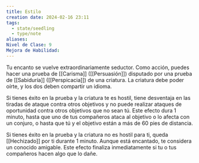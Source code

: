 ```yaml
---
title: Estilo
creation date: 2024-02-16 23:11
tags:
  - state/seedling
  - type/note
aliases: 
Nivel de Clase: 9
Mejora de Habilidad:
---
```

Tu encanto se vuelve extraordinariamente seductor. Como acción, puedes hacer una prueba de
[[Carisma]] ([[Persuasión]]) disputado por una prueba de [[Sabiduría]] ([[Perspicacia]]) de una criatura. La
criatura debe poder oírte, y los dos deben compartir un idioma.

Si tienes éxito en la prueba y la criatura te es hostil, tiene desventaja en las tiradas de ataque contra otros objetivos y no puede realizar ataques de oportunidad contra otros objetivos que no sean tú. Este efecto dura 1 minuto, hasta que uno de tus compañeros ataca al objetivo o lo afecta con un conjuro, o hasta que tú y el objetivo están a más de 60 pies de distancia.

Si tienes éxito en la prueba y la criatura no es hostil para ti, queda [[Hechizado]] por ti durante 1
minuto. Aunque está encantado, te considera un conocido amigable. Este efecto finaliza
inmediatamente si tu o tus compañeros hacen algo que lo dañe.


